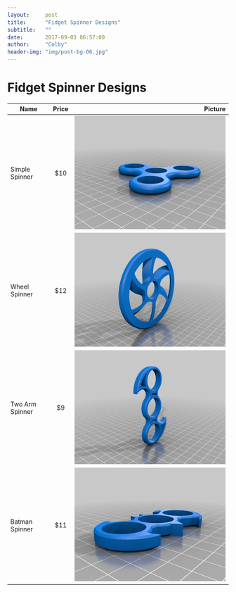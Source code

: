 ```yaml
---
layout:     post
title:      "Fidget Spinner Designs"
subtitle:   ""
date:       2017-09-03 06:57:00
author:     "Colby"
header-img: "img/post-bg-06.jpg"
---
```

<h1>Fidget Spinner Designs</h1>

| Name     | Price | Picture       |
| ------------- |:------------:| -----:|
| Simple Spinner|$10 |![Simple Spinner](/img/simple-spinner.jpg)| 
| Wheel Spinner |$12 |![Wheel Spinner](/img/wheel-spinner.jpg)|
| Two Arm Spinner |$9 |![Two arm Spinner](/img/two-arm-spinner.jpg)|
| Batman Spinner|$11 |![Batman Spinner](/img/batman-spinner.jpg)| 